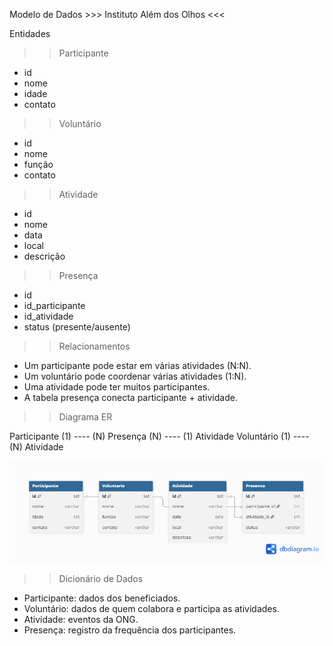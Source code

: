  Modelo de Dados  >>> Instituto Além dos Olhos <<<

Entidades 
>> Participante
  - id  
  - nome  
  - idade  
  - contato  

>> Voluntário 
  - id  
  - nome  
  - função  
  - contato  

 >> Atividade 
  - id  
  - nome  
  - data  
  - local  
  - descrição  

  >> Presença 
  - id  
  - id_participante  
  - id_atividade  
  - status (presente/ausente)  

 >> Relacionamentos
- Um participante pode estar em várias atividades (N:N).  
- Um voluntário pode coordenar várias atividades (1:N).  
- Uma atividade pode ter muitos participantes.  
- A tabela presença conecta participante + atividade.  

>> Diagrama ER 

Participante (1) ---- (N) Presença (N) ---- (1) Atividade
Voluntário (1) ---- (N) Atividade

![Diagrama ER](https://raw.githubusercontent.com/Nilza-Alves/Proj_Aplic_Multiplataforma/main/docs/database/diagrama-er.png)





>> Dicionário de Dados
- Participante: dados dos beneficiados.  
- Voluntário: dados de quem colabora e participa as atividades.  
- Atividade: eventos da ONG.  
- Presença: registro da frequência dos participantes.  


